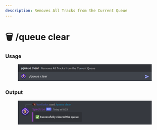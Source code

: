 ```yaml
---
description: Removes All Tracks from the Current Queue
---
```


# 🗑 /queue clear

### Usage

<figure><img src="../../.gitbook/assets/image (4).png" alt=""><figcaption></figcaption></figure>

### Output

<figure><img src="../../.gitbook/assets/image (8).png" alt=""><figcaption></figcaption></figure>
